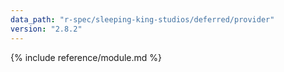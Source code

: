 ```yaml
---
data_path: "r-spec/sleeping-king-studios/deferred/provider"
version: "2.8.2"
---
```


{% include reference/module.md %}
